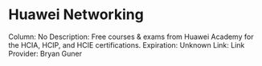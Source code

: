 # Huawei Networking

Column: No
Description: Free courses & exams from Huawei Academy for the HCIA, HCIP, and HCIE certifications.
Expiration: Unknown
Link: Link
Provider: Bryan Guner

